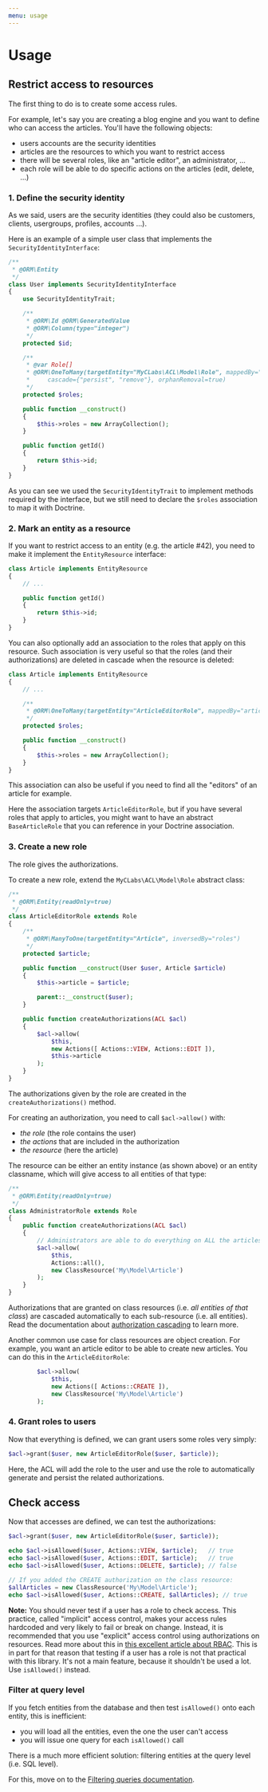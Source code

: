 ```yaml
---
menu: usage
---
```


# Usage

## Restrict access to resources

The first thing to do is to create some access rules.

For example, let's say you are creating a blog engine and you want to define who can access the articles.
You'll have the following objects:

- users accounts are the security identities
- articles are the resources to which you want to restrict access
- there will be several roles, like an "article editor", an administrator, …
- each role will be able to do specific actions on the articles (edit, delete, …)


### 1. Define the security identity

As we said, users are the security identities (they could also be customers, clients, usergroups, profiles, accounts …).

Here is an example of a simple user class that implements the `SecurityIdentityInterface`:

```php
/**
 * @ORM\Entity
 */
class User implements SecurityIdentityInterface
{
    use SecurityIdentityTrait;

    /**
     * @ORM\Id @ORM\GeneratedValue
     * @ORM\Column(type="integer")
     */
    protected $id;

    /**
     * @var Role[]
     * @ORM\OneToMany(targetEntity="MyCLabs\ACL\Model\Role", mappedBy="securityIdentity",
     *     cascade={"persist", "remove"}, orphanRemoval=true)
     */
    protected $roles;

    public function __construct()
    {
        $this->roles = new ArrayCollection();
    }

    public function getId()
    {
        return $this->id;
    }
}
```

As you can see we used the `SecurityIdentityTrait` to implement methods required by the interface, but we still
need to declare the `$roles` association to map it with Doctrine.


### 2. Mark an entity as a resource

If you want to restrict access to an entity (e.g. the article #42), you need to make it
implement the `EntityResource` interface:

```php
class Article implements EntityResource
{
    // ...

    public function getId()
    {
        return $this->id;
    }
}
```

You can also optionally add an association to the roles that apply on this resource.
Such association is very useful so that the roles (and their authorizations) are deleted in cascade
when the resource is deleted:

```php
class Article implements EntityResource
{
    // ...

    /**
     * @ORM\OneToMany(targetEntity="ArticleEditorRole", mappedBy="article", cascade={"remove"})
     */
    protected $roles;

    public function __construct()
    {
        $this->roles = new ArrayCollection();
    }
}
```

This association can also be useful if you need to find all the "editors" of an article for example.

Here the association targets `ArticleEditorRole`, but if you have several roles that apply to articles, you
might want to have an abstract `BaseArticleRole` that you can reference in your Doctrine association.


### 3. Create a new role

The role gives the authorizations.

To create a new role, extend the `MyCLabs\ACL\Model\Role` abstract class:

```php
/**
 * @ORM\Entity(readOnly=true)
 */
class ArticleEditorRole extends Role
{
    /**
     * @ORM\ManyToOne(targetEntity="Article", inversedBy="roles")
     */
    protected $article;

    public function __construct(User $user, Article $article)
    {
        $this->article = $article;

        parent::__construct($user);
    }

    public function createAuthorizations(ACL $acl)
    {
        $acl->allow(
            $this,
            new Actions([ Actions::VIEW, Actions::EDIT ]),
            $this->article
        );
    }
}
```

The authorizations given by the role are created in the `createAuthorizations()` method.

For creating an authorization, you need to call `$acl->allow()` with:

- *the role* (the role contains the user)
- *the actions* that are included in the authorization
- *the resource* (here the article)

The resource can be either an entity instance (as shown above) or an entity classname, which will
give access to all entities of that type:

```php
/**
 * @ORM\Entity(readOnly=true)
 */
class AdministratorRole extends Role
{
    public function createAuthorizations(ACL $acl)
    {
        // Administrators are able to do everything on ALL the articles
        $acl->allow(
            $this,
            Actions::all(),
            new ClassResource('My\Model\Article')
        );
    }
}
```

Authorizations that are granted on class resources (i.e. *all entities of that class*) are cascaded
automatically to each sub-resource (i.e. all entities). Read the documentation about
[authorization cascading](cascading.md) to learn more.

Another common use case for class resources are object creation. For example, you want an article editor
to be able to create new articles. You can do this in the `ArticleEditorRole`:

```php
        $acl->allow(
            $this,
            new Actions([ Actions::CREATE ]),
            new ClassResource('My\Model\Article')
        );
```


### 4. Grant roles to users

Now that everything is defined, we can grant users some roles very simply:

```php
$acl->grant($user, new ArticleEditorRole($user, $article));
```

Here, the ACL will add the role to the user and use the role to automatically generate and persist the
related authorizations.


## Check access

Now that accesses are defined, we can test the authorizations:

```php
$acl->grant($user, new ArticleEditorRole($user, $article));

echo $acl->isAllowed($user, Actions::VIEW, $article);   // true
echo $acl->isAllowed($user, Actions::EDIT, $article);   // true
echo $acl->isAllowed($user, Actions::DELETE, $article); // false

// If you added the CREATE authorization on the class resource:
$allArticles = new ClassResource('My\Model\Article');
echo $acl->isAllowed($user, Actions::CREATE, $allArticles); // true
```

**Note:** You should never test if a user has a role to check access. This practice, called "implicit" access control,
makes your access rules hardcoded and very likely to fail or break on change. Instead, it is recommended that
you use "explicit" access control using authorizations on resources. Read more about this in
[this excellent article about RBAC](https://stormpath.com/blog/new-rbac-resource-based-access-control/).
This is in part for that reason that testing if a user has a role is not that practical with this library.
It's not a main feature, because it shouldn't be used a lot. Use `isAllowed()` instead.


### Filter at query level

If you fetch entities from the database and then test `isAllowed()` onto each entity, this is inefficient:

- you will load all the entities, even the one the user can't access
- you will issue one query for each `isAllowed()` call

There is a much more efficient solution: filtering entities at the query level (i.e. SQL level).

For this, move on to the [Filtering queries documentation](filtering-queries.md).
